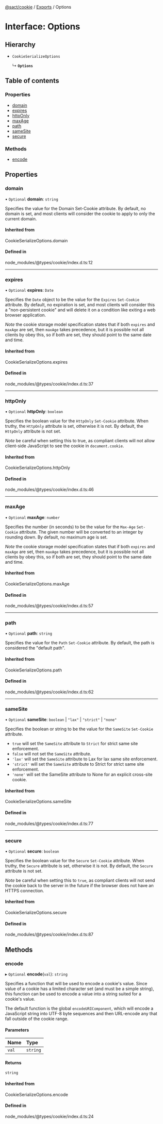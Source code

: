 [@sact/cookie](../README.md) / [Exports](../modules.md) / Options

# Interface: Options

## Hierarchy

- `CookieSerializeOptions`

  ↳ **`Options`**

## Table of contents

### Properties

- [domain](options.md#domain)
- [expires](options.md#expires)
- [httpOnly](options.md#httponly)
- [maxAge](options.md#maxage)
- [path](options.md#path)
- [sameSite](options.md#samesite)
- [secure](options.md#secure)

### Methods

- [encode](options.md#encode)

## Properties

### domain

• `Optional` **domain**: `string`

Specifies the value for the Domain Set-Cookie attribute. By default, no
domain is set, and most clients will consider the cookie to apply to only
the current domain.

#### Inherited from

CookieSerializeOptions.domain

#### Defined in

node_modules/@types/cookie/index.d.ts:12

___

### expires

• `Optional` **expires**: `Date`

Specifies the `Date` object to be the value for the `Expires`
`Set-Cookie` attribute. By default, no expiration is set, and most
clients will consider this a "non-persistent cookie" and will delete it
on a condition like exiting a web browser application.

*Note* the cookie storage model specification states that if both
`expires` and `maxAge` are set, then `maxAge` takes precedence, but it is
possible not all clients by obey this, so if both are set, they should
point to the same date and time.

#### Inherited from

CookieSerializeOptions.expires

#### Defined in

node_modules/@types/cookie/index.d.ts:37

___

### httpOnly

• `Optional` **httpOnly**: `boolean`

Specifies the boolean value for the `HttpOnly` `Set-Cookie` attribute.
When truthy, the `HttpOnly` attribute is set, otherwise it is not. By
default, the `HttpOnly` attribute is not set.

*Note* be careful when setting this to true, as compliant clients will
not allow client-side JavaScript to see the cookie in `document.cookie`.

#### Inherited from

CookieSerializeOptions.httpOnly

#### Defined in

node_modules/@types/cookie/index.d.ts:46

___

### maxAge

• `Optional` **maxAge**: `number`

Specifies the number (in seconds) to be the value for the `Max-Age`
`Set-Cookie` attribute. The given number will be converted to an integer
by rounding down. By default, no maximum age is set.

*Note* the cookie storage model specification states that if both
`expires` and `maxAge` are set, then `maxAge` takes precedence, but it is
possible not all clients by obey this, so if both are set, they should
point to the same date and time.

#### Inherited from

CookieSerializeOptions.maxAge

#### Defined in

node_modules/@types/cookie/index.d.ts:57

___

### path

• `Optional` **path**: `string`

Specifies the value for the `Path` `Set-Cookie` attribute. By default,
the path is considered the "default path".

#### Inherited from

CookieSerializeOptions.path

#### Defined in

node_modules/@types/cookie/index.d.ts:62

___

### sameSite

• `Optional` **sameSite**: `boolean` \| ``"lax"`` \| ``"strict"`` \| ``"none"``

Specifies the boolean or string to be the value for the `SameSite`
`Set-Cookie` attribute.

- `true` will set the `SameSite` attribute to `Strict` for strict same
site enforcement.
- `false` will not set the `SameSite` attribute.
- `'lax'` will set the `SameSite` attribute to Lax for lax same site
enforcement.
- `'strict'` will set the `SameSite` attribute to Strict for strict same
site enforcement.
 - `'none'` will set the SameSite attribute to None for an explicit
 cross-site cookie.

#### Inherited from

CookieSerializeOptions.sameSite

#### Defined in

node_modules/@types/cookie/index.d.ts:77

___

### secure

• `Optional` **secure**: `boolean`

Specifies the boolean value for the `Secure` `Set-Cookie` attribute. When
truthy, the `Secure` attribute is set, otherwise it is not. By default,
the `Secure` attribute is not set.

*Note* be careful when setting this to `true`, as compliant clients will
not send the cookie back to the server in the future if the browser does
not have an HTTPS connection.

#### Inherited from

CookieSerializeOptions.secure

#### Defined in

node_modules/@types/cookie/index.d.ts:87

## Methods

### encode

▸ `Optional` **encode**(`val`): `string`

Specifies a function that will be used to encode a cookie's value. Since
value of a cookie has a limited character set (and must be a simple
string), this function can be used to encode a value into a string suited
for a cookie's value.

The default function is the global `encodeURIComponent`, which will
encode a JavaScript string into UTF-8 byte sequences and then URL-encode
any that fall outside of the cookie range.

#### Parameters

| Name | Type |
| :------ | :------ |
| `val` | `string` |

#### Returns

`string`

#### Inherited from

CookieSerializeOptions.encode

#### Defined in

node_modules/@types/cookie/index.d.ts:24
